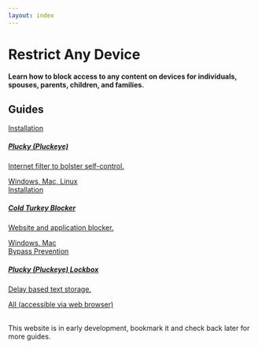 ```yaml
---
layout: index
---
```

  <div class="container">

<h1 class="text-center">Restrict Any Device </h1>
<p class="text-center">
  <strong>Learn how to block access to any content on devices for individuals, spouses, parents, children, and families.  </strong>

</p>
<h2>Guides</h2>
<div class="row row-cols-1 row-cols-sm-2 row-cols-md-3 row-cols-lg-4 row-cols-xl-5 g-4">
    <div class="col">
        <a class="card" href="{{ site.baseurl }}/guides/install/plucky.html">
            <div class="card-header"> Installation </div>
            <div class="card-body">
                <h5 class="card-title"> Plucky (Pluckeye)</h5>
                <p class="card-text">Internet filter to bolster self-control.</p>
            </div>
            <div class="card-footer"> Windows, Mac, Linux </div>
        </a>
    </div>
    <div class="col">
        <a class="card" href="{{ site.baseurl }}/guides/install/cold-turkey-blocker.html">
            <div class="card-header"> Installation </div>
            <div class="card-body">
                <h5 class="card-title">Cold Turkey Blocker </h5>
                <p class="card-text">Website and application blocker.</p>
            </div>
            <div class="card-footer"> Windows, Mac </div>
        </a>
    </div>
    <div class="col">
        <a class="card" href="{{ site.baseurl }}/guides/bypass-prevention/plucky-lockbox.html">
            <div class="card-header"> Bypass Prevention </div>
            <div class="card-body">
                <h5 class="card-title">Plucky (Pluckeye) Lockbox</h5>
                <p class="card-text">Delay based text storage.</p>
            </div>
            <div class="card-footer"> All (accessible via web browser)</div>
        </a>
    </div>
</div>
<br>
<p>This website is in early development, bookmark it and check back later for more guides.</p>

</div>